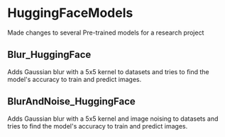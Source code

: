 # HuggingFaceModels
Made changes to several Pre-trained models for a research project

## Blur_HuggingFace
Adds Gaussian blur with a 5x5 kernel to datasets and tries to find the model's accuracy to train and predict images.

## BlurAndNoise_HuggingFace
Adds Gaussian blur with a 5x5 kernel and image noising to datasets and tries to find the model's accuracy to train and predict images.
